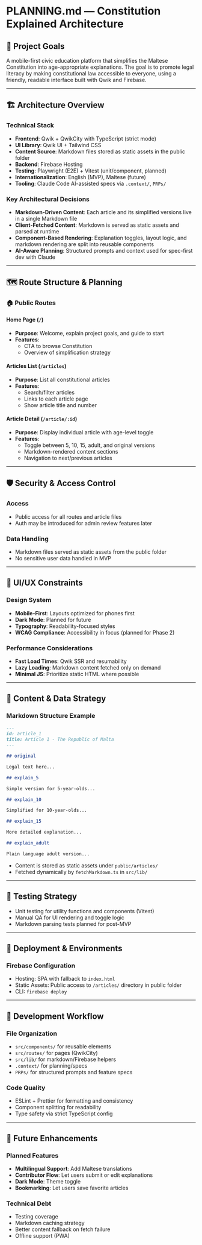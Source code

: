 # PLANNING.md — Constitution Explained Architecture

## 🎯 **Project Goals**

A mobile-first civic education platform that simplifies the Maltese Constitution into age-appropriate explanations. The goal is to promote legal literacy by making constitutional law accessible to everyone, using a friendly, readable interface built with Qwik and Firebase.

---

## 🏗️ **Architecture Overview**

### Technical Stack

- **Frontend**: Qwik + QwikCity with TypeScript (strict mode)
- **UI Library**: Qwik UI + Tailwind CSS
- **Content Source**: Markdown files stored as static assets in the public folder
- **Backend**: Firebase Hosting
- **Testing**: Playwright (E2E) + Vitest (unit/component, planned)
- **Internationalization**: English (MVP), Maltese (future)
- **Tooling**: Claude Code AI-assisted specs via `.context/`, `PRPs/`

### Key Architectural Decisions

- **Markdown-Driven Content**: Each article and its simplified versions live in a single Markdown file
- **Client-Fetched Content**: Markdown is served as static assets and parsed at runtime
- **Component-Based Rendering**: Explanation toggles, layout logic, and markdown rendering are split into reusable components
- **AI-Aware Planning**: Structured prompts and context used for spec-first dev with Claude

---

## 🗺️ **Route Structure & Planning**

### 🏠 **Public Routes**

#### **Home Page** (`/`)

- **Purpose**: Welcome, explain project goals, and guide to start
- **Features**:
  - CTA to browse Constitution
  - Overview of simplification strategy

#### **Articles List** (`/articles`)

- **Purpose**: List all constitutional articles
- **Features**:
  - Search/filter articles
  - Links to each article page
  - Show article title and number

#### **Article Detail** (`/article/:id`)

- **Purpose**: Display individual article with age-level toggle
- **Features**:
  - Toggle between 5, 10, 15, adult, and original versions
  - Markdown-rendered content sections
  - Navigation to next/previous articles

---

## 🛡️ **Security & Access Control**

### Access

- Public access for all routes and article files
- Auth may be introduced for admin review features later

### Data Handling

- Markdown files served as static assets from the public folder
- No sensitive user data handled in MVP

---

## 🎨 **UI/UX Constraints**

### Design System

- **Mobile-First**: Layouts optimized for phones first
- **Dark Mode**: Planned for future
- **Typography**: Readability-focused styles
- **WCAG Compliance**: Accessibility in focus (planned for Phase 2)

### Performance Considerations

- **Fast Load Times**: Qwik SSR and resumability
- **Lazy Loading**: Markdown content fetched only on demand
- **Minimal JS**: Prioritize static HTML where possible

---

## 🧠 **Content & Data Strategy**

### Markdown Structure Example

```md
---
id: article_1
title: Article 1 - The Republic of Malta
---

## original

Legal text here...

## explain_5

Simple version for 5-year-olds...

## explain_10

Simplified for 10-year-olds...

## explain_15

More detailed explanation...

## explain_adult

Plain language adult version...
```

- Content is stored as static assets under `public/articles/`
- Fetched dynamically by `fetchMarkdown.ts` in `src/lib/`

---

## 🧪 **Testing Strategy**

- Unit testing for utility functions and components (Vitest)
- Manual QA for UI rendering and toggle logic
- Markdown parsing tests planned for post-MVP

---

## 🚀 **Deployment & Environments**

### Firebase Configuration

- Hosting: SPA with fallback to `index.html`
- Static Assets: Public access to `/articles/` directory in public folder
- CLI: `firebase deploy`

---

## 📝 **Development Workflow**

### File Organization

- `src/components/` for reusable elements
- `src/routes/` for pages (QwikCity)
- `src/lib/` for markdown/Firebase helpers
- `.context/` for planning/specs
- `PRPs/` for structured prompts and feature specs

### Code Quality

- ESLint + Prettier for formatting and consistency
- Component splitting for readability
- Type safety via strict TypeScript config

---

## 🔄 **Future Enhancements**

### Planned Features

- **Multilingual Support**: Add Maltese translations
- **Contributor Flow**: Let users submit or edit explanations
- **Dark Mode**: Theme toggle
- **Bookmarking**: Let users save favorite articles

### Technical Debt

- Testing coverage
- Markdown caching strategy
- Better content fallback on fetch failure
- Offline support (PWA)
